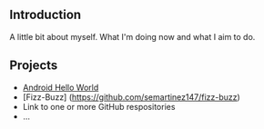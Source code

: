 ## Introduction

A little bit about myself.  What I'm doing now and what I aim to do.

## Projects

* [Android Hello World](https://github.com/semartinez147/hello-world-android)
* [Fizz-Buzz] (https://github.com/semartinez147/fizz-buzz)
* Link to one or more GitHub respositories
* &hellip;